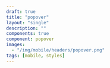 ```yaml
---
draft: true
title: "popover"
layout: "single"
description: ""
components: true
component: popover
images:
  - "/img/mobile/headers/popover.png"
tags: [mobile, styles]
---
```

